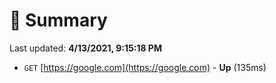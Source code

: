 # 📖 Summary
Last updated: **4/13/2021, 9:15:18 PM**

- `GET` [https://google.com](https://google.com) - **Up** (135ms)
